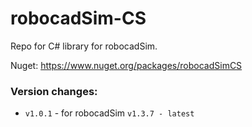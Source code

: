 # robocadSim-CS
Repo for C# library for robocadSim.

Nuget: https://www.nuget.org/packages/robocadSimCS

<h3>Version changes:</h3>  

- ```v1.0.1``` - for robocadSim ```v1.3.7 - latest```
